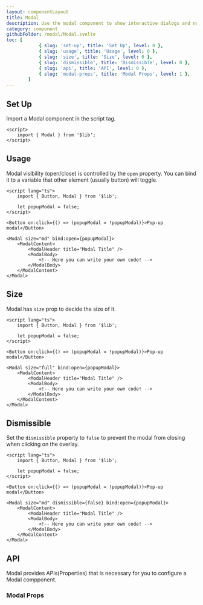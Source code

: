```yaml
---
layout: componentLayout
title: Modal
description: Use the modal component to show interactive dialogs and notifications to your website users available in multiple sizes, colors, and styles.
category: component
githubFolder: /modal/Modal.svelte
toc: [
			{ slug: 'set-up', title: 'Set Up', level: 0 },
			{ slug: 'usage', title: 'Usage', level: 0 },
			{ slug: 'size', title: 'Size', level: 0 },
			{ slug: 'dismissible', title: 'Dismissible', level: 0 },
			{ slug: 'api', title: 'API', level: 0 },
			{ slug: 'modal-props', title: 'Modal Props', level: 1 },
		]
---
```


<script>
	import { Button, Modal } from '$lib';
	import PropertyTable from "../../../mdsvex/components/PropertyTable.svelte"
	import ModalTemplate from "../../../../stories/modal/examples/ModalTemplate.svelte"
	import * as Component from "../../../mdsvex/+layout.svelte"
	import modalProps from "./modal-props.ts"

</script>

## Set Up

Import a Modal component in the script tag.

```svelte
<script>
	import { Modal } from '$lib';
</script>
```

## Usage

Modal visibility (open/close) is controlled by the `open` property. You can bind it to a variable that other element (usually button) will toggle.

<ModalTemplate size="md" title="Modal Title" />

```svelte
<script lang="ts">
	import { Button, Modal } from '$lib';

	let popupModal = false;
</script>

<Button on:click={() => (popupModal = !popupModal)}>Pop-up modal</Button>

<Modal size="md" bind:open={popupModal}>
	<ModalContent>
		<ModalHeader title="Modal Title" />
		<ModalBody>
			<!-- Here you can write your own code! -->
		</ModalBody>
	</ModalContent>
</Modal>
```

## Size

Modal has `size` prop to decide the size of it.

<ModalTemplate size="full" title="Modal Title" />

```svelte
<script lang="ts">
	import { Button, Modal } from '$lib';

	let popupModal = false;
</script>

<Button on:click={() => (popupModal = !popupModal)}>Pop-up modal</Button>

<Modal size="full" bind:open={popupModal}>
	<ModalContent>
		<ModalHeader title="Modal Title" />
		<ModalBody>
			<!-- Here you can write your own code! -->
		</ModalBody>
	</ModalContent>
</Modal>
```

## Dismissible

Set the `dismissible` property to `false` to prevent the modal from closing when clicking on the overlay.

<ModalTemplate size="md" title="Modal Title" dismissible={false} />

```svelte
<script lang="ts">
	import { Button, Modal } from '$lib';

	let popupModal = false;
</script>

<Button on:click={() => (popupModal = !popupModal)}>Pop-up modal</Button>

<Modal size="md" dismissible={false} bind:open={popupModal}>
	<ModalContent>
		<ModalHeader title="Modal Title" />
		<ModalBody>
			<!-- Here you can write your own code! -->
		</ModalBody>
	</ModalContent>
</Modal>
```

## API

Modal provides APIs(Properties) that is necessary for you to configure a Modal compponent.

### Modal Props

<PropertyTable properties={modalProps} />
